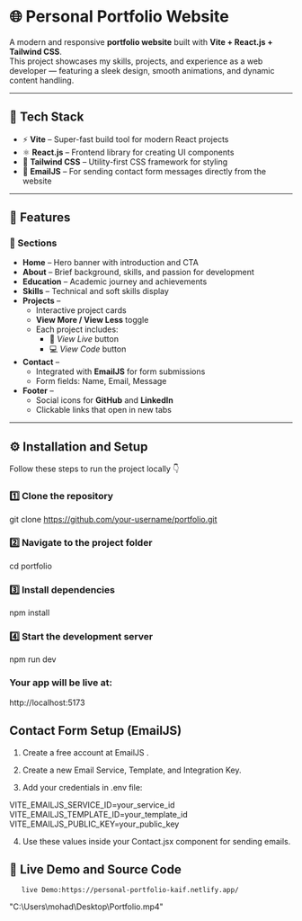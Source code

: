 # 🌐 Personal Portfolio Website

A modern and responsive **portfolio website** built with **Vite + React.js + Tailwind CSS**.  
This project showcases my skills, projects, and experience as a web developer — featuring a sleek design, smooth animations, and dynamic content handling.

---

## 🚀 Tech Stack

- ⚡ **Vite** – Super-fast build tool for modern React projects  
- ⚛️ **React.js** – Frontend library for creating UI components  
- 🎨 **Tailwind CSS** – Utility-first CSS framework for styling  
- 💌 **EmailJS** – For sending contact form messages directly from the website  

---

## 🧭 Features

### 🧱 Sections
- **Home** – Hero banner with introduction and CTA  
- **About** – Brief background, skills, and passion for development  
- **Education** – Academic journey and achievements  
- **Skills** – Technical and soft skills display  
- **Projects** – 
  - Interactive project cards  
  - **View More / View Less** toggle  
  - Each project includes:
    - 🔗 *View Live* button  
    - 💻 *View Code* button  
- **Contact** – 
  - Integrated with **EmailJS** for form submissions  
  - Form fields: Name, Email, Message  
- **Footer** – 
  - Social icons for **GitHub** and **LinkedIn**  
  - Clickable links that open in new tabs  

---


## ⚙️ Installation and Setup

Follow these steps to run the project locally 👇

### 1️⃣ Clone the repository
git clone https://github.com/your-username/portfolio.git

### 2️⃣ Navigate to the project folder
cd portfolio

### 3️⃣ Install dependencies
npm install

### 4️⃣ Start the development server
npm run dev

### Your app will be live at:
 http://localhost:5173

##  Contact Form Setup (EmailJS)

1. Create a free account at EmailJS
.

2. Create a new Email Service, Template, and Integration Key.

3. Add your credentials in .env file:

VITE_EMAILJS_SERVICE_ID=your_service_id
VITE_EMAILJS_TEMPLATE_ID=your_template_id
VITE_EMAILJS_PUBLIC_KEY=your_public_key

4. Use these values inside your Contact.jsx component for sending emails.

## 🔗 Live Demo and Source Code
       live Demo:https://personal-portfolio-kaif.netlify.app/


"C:\Users\mohad\Desktop\Portfolio.mp4"
